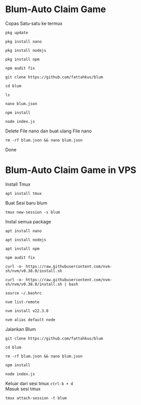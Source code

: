 # Blum-Auto Claim Game 

Copas Satu-satu ke termux
```
pkg update
```
```
pkg install nano
```
```
pkg install nodejs 
```
```
pkg install npm
```
```
npm audit fix
```
```
git clone https://github.com/fattahkus/blum
```
```
cd blum
```
```
ls
```
```
nano blum.json
```
```
npm install
```
```
node index.js
```

Delete File nano dan buat ulang File nano
```
rm -rf blum.json && nano blum.json
```

Done

# Blum-Auto Claim Game in VPS

Install Tmux 
```
apt install tmux
```
Buat Sesi baru blum
```
tmux new-session -s blum
```
Instal semua package
```
apt install nano
```
```
apt install nodejs
```
```
apt install npm
```
```
npm audit fix
```
```
curl -o- https://raw.githubusercontent.com/nvm-sh/nvm/v0.38.0/install.sh
```
```
curl -o- https://raw.githubusercontent.com/nvm-sh/nvm/v0.38.0/install.sh | bash
```
```
source ~/.bashrc
```
```
nvm list-remote  
```
```
nvm install v22.3.0
```
```
nvm alias default node
```
Jalankan Blum
```
git clone https://github.com/fattahkus/blum
```
```
cd blum
```
```
rm -rf blum.json && nano blum.json
```
```
npm install
```
```
node index.js
```

Keluar dari sesi tmux ```ctrl-b + d``` \
Masuk sesi tmux
```
tmux attach-session -t blum
```
